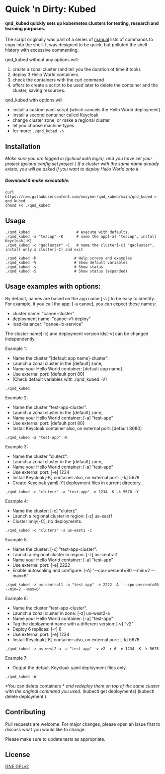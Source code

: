 # Quick 'n Dirty: Kubed

#### qnd_kubed quickly sets up kubernetes clusters for testing, research and learning purposes.
The script originally was part of a series of [manual](https://github.com/nocyber/qnd_kubed/blob/main/Manual_QnD_Kubed.md) lists of commands to copy into the shell. It was designed to be quick, but polluted the shell history with excessive commenting.

qnd_kubed without any options will:
  1. create a zonal cluster (and tell you the duration of time it took).
  2. deploy 3 Hello World containers.
  3. check the containers with the curl command
  4. offers to create a script to be used later to delete the container and the cluster, saving resources.

qnd_kubed with options will:
  - install a custom yaml script (which cancels the Hello World deployment)
  - install a second container called Keycloak
  - change cluster zone, or make a regional cluster
  - let you choose machine types
  - for more: `./qnd_kubed -h`

## Installation
*Make sure you are logged in (gcloud auth login), and you have set your project (gcloud config set project <project>)*
*If a cluster with the same name already exists, you will be asked if you want to deploy Hello World onto it.*

##### Download & make executable:
```
curl https://raw.githubusercontent.com/nocyber/qnd_kubed/main/qnd_kubed > qnd_kubed
chmod +x ./qnd_kubed
```

## Usage
```
./qnd_kubed                     # execute with defaults.
./qnd_kubed -a "teacup" -K      # name the app[-a] "teacup", install Keycloak[-K]
./qnd_kubed -c "qacluster" -C   # name the cluster[-c] "qacluster", install only a cluster[-C] and exit
```

```
./qnd_kubed -h                 # Help screen and examples
./qnd_kubed -V                 # Show default variables
./qnd_kubed -s                 # Show status
./qnd_kubed -S                 # Show status (expanded)
```


## Usage examples with options:
  
By default, names are based on the app name [-a <name>] to be easy to identify.
For example, if you call the app: [-a canoe], you can expect these names:
 - cluster name: "canoe-cluster"
 - deployment name: "canoe-v1-deploy"
 - load-balancer: "canoe-lb-service"

The cluster name[-c] and deployment version ids[-v] can be changed independently.

Example 1:
- Name the cluster "[default app name]-cluster".
- Launch a zonal cluster in the [default] zone, 
- Name your Hello World container: [default app name]
- Use external port: [default port 80]
- (Check default variables with ./qnd_kubed -V)

```
./qnd_kubed
```

Example 2:
- Name the cluster "test-app-cluster".
- Launch a zonal cluster in the [default] zone, 
- Name your Hello World container: [-a] "test-app"
- Use external port: [default port 80]
- Install Keycloak container also, on external port: [default 8080]

```
./qnd_kubed -a "test-app" -K
```

Example 3:
- Name the cluster "cluterz".
- Launch a zonal cluster in the [default] zone, 
- Name your Hello World container: [-a] "test-app"
- Use external port: [-e] 1234
- Install Keycloak[-K] container also, on external port: [-k] 5678
- Create Keycloak yaml[-Y] deployment files in current directory.

```
./qnd_kubed -c "cluterz" -a "test-app" -e 1234 -K -k 5678 -Y
```

Example 4:
- Name the cluster: [-c] "cluterz".
- Launch a regional cluster in region: [-z] us-east1
- Cluster only[-C], no deployments.

```
./qnd_kubed -c "cluterz" -z us-east1 -C
```

Example 5:
- Name the cluster: [-c] "test-app-cluster".
- Launch a regional cluster in region: [-z] us-central1
- Name your Hello World container: [-a] "test-app"
- Use external port: [-e] 2222
- Enable autoscaling and configure: [-A] '--cpu-percent=80 --min=2 --max=6'

```
./qnd_kubed -z us-central1 -a "test-app" -e 2222 -A '--cpu-percent=80 --min=2 --max=6'
```

Example 6:
- Name the cluster "test-app-cluster".
- Launch a zonal cluster in zone: [-z] us-west2-a
- Name your Hello World container: [-a] "test-app"
- Tag the deployment name with a different version:[-v] "v2"
- Deploy 6 replicas: [-r] 6
- Use external port: [-e] 1234
- Install Keycloak[-K] container also, on external port: [-k] 5678

```
./qnd_kubed -z us-west2-a -a "test-app" -v v2 -r 6 -e 1234 -K -k 5678
```

Example 7:
- Output the default Keycloak yaml deployment files only.

```
./qnd_kubed -W
```

*You can delete containers *
*and redeploy them on top of the same cluster with the original command you used.*
(kubectl get deployments)
(kubectl delete deployment <deplyment name>)

## Contributing
Pull requests are welcome. For major changes, please open an issue first to discuss what you would like to change.

Please make sure to update tests as appropriate.

## License
[GNE GPLv2](https://www.gnu.org/licenses/old-licenses/gpl-2.0.en.html)
